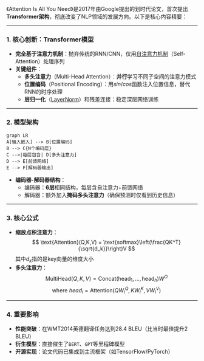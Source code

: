 《Attention Is All You Need》是2017年由Google提出的划时代论文，首次提出**Transformer架构**，彻底改变了NLP领域的发展方向。以下是核心内容精要：

---

### 1. **核心创新：Transformer模型**
- **完全基于注意力机制**：抛弃传统的RNN/CNN，仅用[自注意力机制](自注意力机制.md)（Self-Attention）处理序列
- **关键组件**：
  - **多头注意力**（Multi-Head Attention）：**并行**学习不同子空间的注意力模式
  - **位置编码**（Positional Encoding）：用$sin/cos$函数注入位置信息，替代RNN的时序处理
  - **层归一化**（[LayerNorm](../Normalization/Layer%20Normalization.md)）和残差连接：稳定深层网络训练

---

### 2. **模型架构**
```mermaid
graph LR
A[输入嵌入] --> B[位置编码]
B --> C{N个编码层}
C -->|每层包含| D[多头注意力]
D --> E[前馈网络]
E --> F[解码器输出]
```
- **编码器-解码器结构**：
  - 编码器：**6层**相同结构，每层含自注意力+前馈网络
  - 解码器：额外加入**掩码多头注意力**（确保预测时仅看到历史信息）

---

### 3. **核心公式**
- **缩放点积注意力**：
  $$
  \text{Attention}(Q,K,V) = \text{softmax}\left(\frac{QK^T}{\sqrt{d_k}}\right)V
  $$其中$d_k$指的是key向量的维度大小
- **多头注意力**：
  $$
  \text{MultiHead}(Q,K,V) = \text{Concat}(\text{head}_1,...,\text{head}_h)W^O
  $$$$\text{where}\ head_i=\text{Attention}(QW_i^Q,KW_i^K,VW_i^V)$$

---

### 4. **重要影响**
- **性能突破**：在WMT2014英德翻译任务达到28.4 BLEU（比当时最佳提升2 BLEU）
- **衍生模型**：直接催生了`BERT`、`GPT`等里程碑模型
- **开源实现**：论文代码已集成到主流框架（如TensorFlow/PyTorch）
